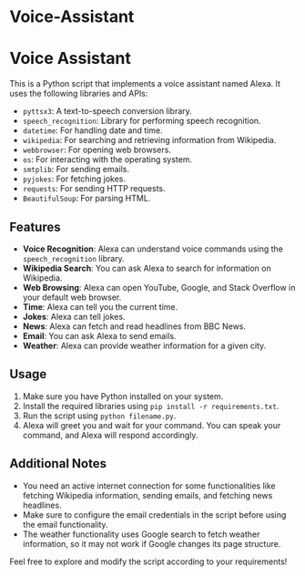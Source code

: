 # Voice-Assistant
# Voice Assistant

This is a Python script that implements a voice assistant named Alexa. It uses the following libraries and APIs:

- `pyttsx3`: A text-to-speech conversion library.
- `speech_recognition`: Library for performing speech recognition.
- `datetime`: For handling date and time.
- `wikipedia`: For searching and retrieving information from Wikipedia.
- `webbrowser`: For opening web browsers.
- `os`: For interacting with the operating system.
- `smtplib`: For sending emails.
- `pyjokes`: For fetching jokes.
- `requests`: For sending HTTP requests.
- `BeautifulSoup`: For parsing HTML.

## Features

- **Voice Recognition**: Alexa can understand voice commands using the `speech_recognition` library.
- **Wikipedia Search**: You can ask Alexa to search for information on Wikipedia.
- **Web Browsing**: Alexa can open YouTube, Google, and Stack Overflow in your default web browser.
- **Time**: Alexa can tell you the current time.
- **Jokes**: Alexa can tell jokes.
- **News**: Alexa can fetch and read headlines from BBC News.
- **Email**: You can ask Alexa to send emails.
- **Weather**: Alexa can provide weather information for a given city.

## Usage

1. Make sure you have Python installed on your system.
2. Install the required libraries using `pip install -r requirements.txt`.
3. Run the script using `python filename.py`.
4. Alexa will greet you and wait for your command. You can speak your command, and Alexa will respond accordingly.

## Additional Notes

- You need an active internet connection for some functionalities like fetching Wikipedia information, sending emails, and fetching news headlines.
- Make sure to configure the email credentials in the script before using the email functionality.
- The weather functionality uses Google search to fetch weather information, so it may not work if Google changes its page structure.

Feel free to explore and modify the script according to your requirements!

